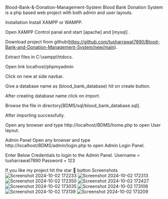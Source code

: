 Blood-Bank-&-Donation-Management-System
Blood Bank Donation System is a php based web project with both admin and user layouts.

Installation
Install XAMPP or WAMPP.

Open XAMPP Control panal and start [apache] and [mysql] .

Download project from github(https://github.com/tusharrawat7890/Blood-Bank-and-Donation-Management-System/new/main).

Extract files in C:\xampp\htdocs.

Open link localhost/phpmyadmin

Click on new at side navbar.

Give a database name as (blood_bank_database) hit on create button.

After creating database name click on import.

Browse the file in directory[BDMS/sql/blood_bank_database.sql].

After importing successfully.

Open any browser and type http://localhost/BDMS/home.php to open User layout.

Admin Panel
Open any browser and type http://localhost/BDMS/admin/login.php to open Admin Login Panel.

Enter Below Credentials to login to the Admin Panel.
Username = tusharrawat7890
Password = 123

If you like my project hit the star 🌟 button
Screenshots
![Screenshot 2024-10-02 172233](https://github.com/user-attachments/assets/8a79dded-ddab-452d-a7f5-203533a3b435)
![Screenshot 2024-10-02 172313](https://github.com/user-attachments/assets/9f6e3120-8d51-40a6-9f11-552daf8ee187)
![Screenshot 2024-10-02 172350](https://github.com/user-attachments/assets/fc3dfee9-9653-42f7-b037-afe323c7d8ec)
![Screenshot 2024-10-02 172427](https://github.com/user-attachments/assets/53f0ccd6-9c30-4915-9ffa-75e5840bd6d5)
![Screenshot 2024-10-02 173035](https://github.com/user-attachments/assets/a5115ae4-1140-499e-bc82-35859ad810a0)
![Screenshot 2024-10-02 173106](https://github.com/user-attachments/assets/c6a1dd27-c4c1-4bec-b007-a133f19217d4)
![Screenshot 2024-10-02 173139](https://github.com/user-attachments/assets/b2c7af93-b227-4ecd-ab60-469698ab700e)
![Screenshot 2024-10-02 173209](https://github.com/user-attachments/assets/4a6bdb71-f71b-4824-b0e5-c678907450fc)









